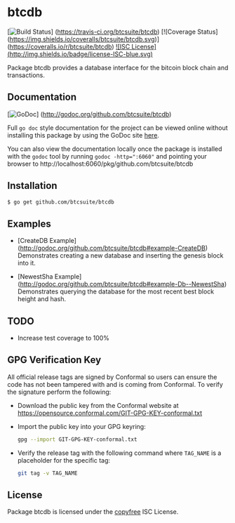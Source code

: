 btcdb
=====

[![Build Status](http://img.shields.io/travis/btcsuite/btcdb.svg)]
(https://travis-ci.org/btcsuite/btcdb) [![Coverage Status]
(https://img.shields.io/coveralls/btcsuite/btcdb.svg)]
(https://coveralls.io/r/btcsuite/btcdb) [![ISC License]
(http://img.shields.io/badge/license-ISC-blue.svg)](http://copyfree.org)

Package btcdb provides a database interface for the bitcoin block chain and
transactions.

## Documentation

[![GoDoc](https://img.shields.io/badge/godoc-reference-blue.svg)]
(http://godoc.org/github.com/btcsuite/btcdb)

Full `go doc` style documentation for the project can be viewed online without
installing this package by using the GoDoc site
[here](http://godoc.org/github.com/btcsuite/btcdb).

You can also view the documentation locally once the package is installed with
the `godoc` tool by running `godoc -http=":6060"` and pointing your browser to
http://localhost:6060/pkg/github.com/btcsuite/btcdb

## Installation

```bash
$ go get github.com/btcsuite/btcdb
```

## Examples

* [CreateDB Example]
  (http://godoc.org/github.com/btcsuite/btcdb#example-CreateDB)  
  Demonstrates creating a new database and inserting the genesis block into it.

* [NewestSha Example]
  (http://godoc.org/github.com/btcsuite/btcdb#example-Db--NewestSha)  
  Demonstrates  querying the database for the most recent best block height and
  hash.

## TODO
- Increase test coverage to 100%

## GPG Verification Key

All official release tags are signed by Conformal so users can ensure the code
has not been tampered with and is coming from Conformal.  To verify the
signature perform the following:

- Download the public key from the Conformal website at
  https://opensource.conformal.com/GIT-GPG-KEY-conformal.txt

- Import the public key into your GPG keyring:
  ```bash
  gpg --import GIT-GPG-KEY-conformal.txt
  ```

- Verify the release tag with the following command where `TAG_NAME` is a
  placeholder for the specific tag:
  ```bash
  git tag -v TAG_NAME
  ```

## License

Package btcdb is licensed under the [copyfree](http://copyfree.org) ISC License.
